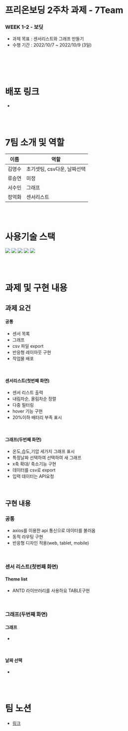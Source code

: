 # 프리온보딩 2주차 과제 - 7Team

### WEEK 1-2 - 보딧
- 과제 목표 : 센서리스트와 그래프 만들기
- 수행 기간 : 2022/10/7 ~ 2022/10/9 (3일)

<br>



<br><br>

# 배포 링크
- 

<br><br>

# 7팀 소개 및 역할
 
| 이름   | 역할  |
| ------ | ------ |
| 김영수 | 초기셋팅, csv다운, 날짜선택 |
| 류승연 | 미정 | 
| 서수민 | 그래프 |
| 정억화 | 센서리스트 |

<br><br>

# 사용기술 스택

<img src="https://img.shields.io/badge/HTML5-E34F26?style=flat-square&logo=HTML5&logoColor=white"/> <img src="https://img.shields.io/badge/JavaScript-F7DF1E?style=flat-square&logo=JavaScript&logoColor=white"/> <img src="https://img.shields.io/badge/React-61DAFB?style=flat-square&logo=React&logoColor=white"/> <img src="https://img.shields.io/badge/React Router-CA4245?style=flat-square&logo=React-Router&logoColor=white"/> <img src="https://img.shields.io/badge/styled components-DB7093?style=flat-square&logo=styled-components&logoColor=white"/>

<br><br>

# 과제 및 구현 내용

## 과제 요건

#### 공통

- 센서 목록
- 그래프
- csv 파일 export
- 반응형 레이아웃 구현
- 작업물 배포

<br>

#### 센서리스트(첫번째 화면)

- 센서 리스트 출력
- 내림차순, 올림차순 정렬
- 다중 필터링
- hover 기능 구현
- 20%이하 배터리 부족 표시
  
<br>

#### 그래프(두번째 화면)

- 온도,습도,기압 세가지 그래프 표시
- 특정날짜 선택하여 선택하여 새 그래프 
- x축 확대/ 축소기능 구현
- 데이터를 csv로 export
- 입력 데이터는 API요청
<br>

## 구현 내용

### 공통

- axios를 이용한 api 통신으로 데이터를 불러옴
- 동적 라우팅 구현
- 반응형 디자인 적용(web, tablet, mobile)

<br>

### 센서 리스트(첫번째 화면)



#### Theme list
- ANTD 라이브러리를 사용하요 TABLE구현 


<br>

### 그래프(두번째 화면)

#### 그래프
- 
<br>

#### 날짜 선택
- 
<br><br>

# 팀 노션
- [링크](https://www.notion.so/wecode/7-d9c9440b686f465bbda33f31a87b6e2f)
